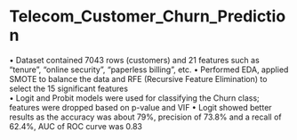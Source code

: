 # Telecom_Customer_Churn_Prediction
•	Dataset contained 7043 rows (customers) and 21 features such as “tenure”, “online security”, “paperless billing”, etc.
•	Performed EDA, applied SMOTE to balance the data and RFE (Recursive Feature Elimination) to select the 15 significant features  
•	Logit and Probit models were used for classifying the Churn class; features were dropped based on p-value and VIF
•	Logit showed better results as the accuracy was about 79%, precision of 73.8% and a recall of 62.4%, AUC of ROC curve was 0.83
